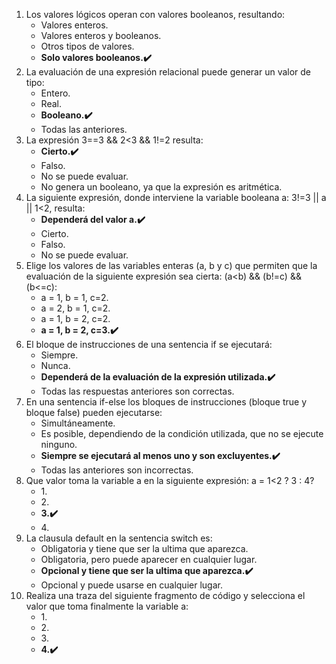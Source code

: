 <ol>
  <li>Los valores lógicos operan con valores booleanos, resultando:
    <ul>
      <li>Valores enteros.</li>
      <li>Valores enteros y booleanos.</li>
      <li>Otros tipos de valores.</li>
      <li><strong>Solo valores booleanos.✔️</strong></li>
    </ul>
  </li>
  <li>La evaluación de una expresión relacional puede generar un valor de tipo:
    <ul>
      <li>Entero.</li>
      <li>Real.</li>
      <li><strong>Booleano.✔️</strong></li>
      <li>Todas las anteriores.</li>
    </ul>
  </li>
  <li>La expresión 3==3 && 2<3 && 1!=2 resulta:
    <ul>
      <li><strong>Cierto.✔️</strong></li>
      <li>Falso.</li>
      <li>No se puede evaluar.</li>
      <li>No genera un booleano, ya que la expresión es aritmética.</li>
    </ul>
  </li>
  <li>La siguiente expresión, donde interviene la variable booleana a: 3!=3 || a || 1<2, resulta:
    <ul>
      <li><strong>Dependerá del valor a.✔️</strong></li>
      <li>Cierto.</li>
      <li>Falso.</li>
      <li>No se puede evaluar.</li>
    </ul>
  </li>
<li>Elige los valores de las variables enteras (a, b y c) que permiten que la evaluación de la siguiente expresión sea cierta: (a&lt;b) &amp;&amp; (b!=c) &amp;&amp; (b&lt;=c):
  <ul>
    <li>a = 1, b = 1, c=2.</li>
    <li>a = 2, b = 1, c=2.</li>
    <li>a = 1, b = 2, c=2.</li>
    <li><strong>a = 1, b = 2, c=3.✔️</strong></li>
  </ul>
</li>
  <li>El bloque de instrucciones de una sentencia if se ejecutará:
    <ul>
      <li>Siempre.</li>
      <li>Nunca.</li>
      <li><strong>Dependerá de la evaluación de la expresión utilizada.✔️</strong></li>
      <li>Todas las respuestas anteriores son correctas.</li>
    </ul>
  </li>
  <li>En una sentencia if-else los bloques de instrucciones (bloque true y bloque false) pueden ejecutarse:
    <ul>
      <li>Simultáneamente.</li>
      <li>Es posible, dependiendo de la condición utilizada, que no se ejecute ninguno.</li>
      <li><strong>Siempre se ejecutará al menos uno y son excluyentes.✔️</strong></li>
      <li>Todas las anteriores son incorrectas.</li>
    </ul>
  </li>
  <li>Que valor toma la variable a en la siguiente expresión: a = 1<2 ?  3 : 4?
    <ul>
      <li>1.</li>
      <li>2.</li>
      <li><strong>3.✔️</strong></li>
      <li>4.</li>
    </ul>
  </li>
  <li>La clausula default en la sentencia switch es:
    <ul>
      <li>Obligatoria y tiene que ser la ultima que aparezca.</li>
      <li>Obligatoria, pero puede aparecer en cualquier lugar.</li>
      <li><strong>Opcional y tiene que ser la ultima que aparezca.✔️</strong></li>
      <li>Opcional y puede usarse en cualquier lugar.</li>
    </ul>
  </li>
  <li>Realiza una traza del siguiente fragmento de código y selecciona el valor que toma finalmente la variable a:
    <ul>
      <li>1.</li>
      <li>2.</li>
      <li>3.</li>
      <li><strong>4.✔️</strong></li>
    </ul>
  </li>
</ol>
